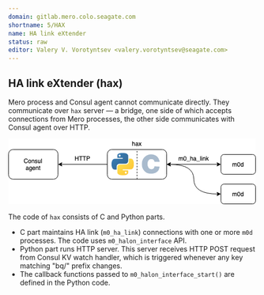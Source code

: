 ```yaml
---
domain: gitlab.mero.colo.seagate.com
shortname: 5/HAX
name: HA link eXtender
status: raw
editor: Valery V. Vorotyntsev <valery.vorotyntsev@seagate.com>
---
```


## HA link eXtender (hax)

Mero process and Consul agent cannot communicate directly.  They communicate over `hax` server — a bridge, one side of which accepts connections from Mero processes, the other side communicates with Consul agent over HTTP.

![hax](hax.png)

The code of `hax` consists of C and Python parts.

* C part maintains HA link (`m0_ha_link`) connections with one or more `m0d` processes.  The code uses `m0_halon_interface` API.
* Python part runs HTTP server.  This server receives HTTP POST request from Consul KV watch handler, which is triggered whenever any key matching "bq/" prefix changes.
* The callback functions passed to `m0_halon_interface_start()` are defined in the Python code.
